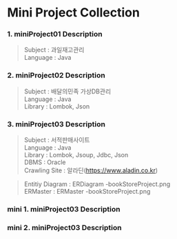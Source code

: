 Mini Project Collection
==============
### 1. miniProject01 Description
> Subject : 과일재고관리 <br>
> Language : Java <br>

### 2. miniProject02 Description
> Subject : 배달의민족 가상DB관리 <br>
> Language : Java <br>
> Library : Lombok, Json <br>

### 3. miniProject03 Description

> Subject : 서적판매사이트 <br>
> Language : Java <br>
> Library : Lombok, Jsoup, Jdbc, Json <br>
> DBMS : Oracle <br>
> Crawling Site : 알라딘(https://www.aladin.co.kr)

> Entitiy Diagram : ERDiagram -bookStoreProject.png <br>
> ERMaster : ERMaster -bookStoreProject.png 

### mini 1. miniProject03 Description

### mini 2. miniProject03 Description
